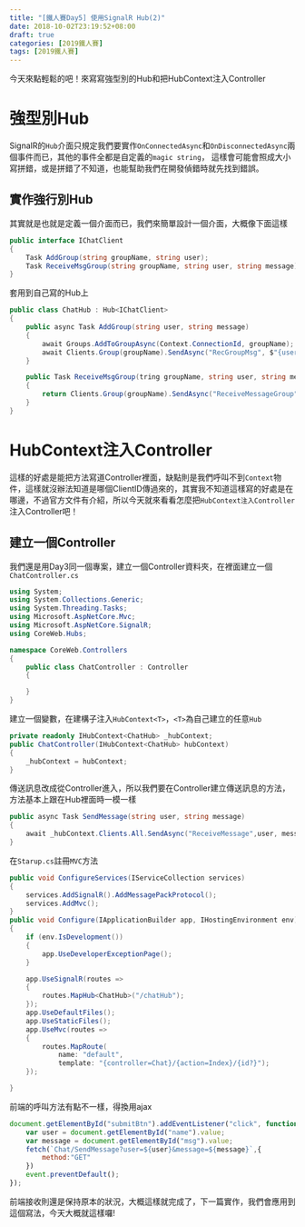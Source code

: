 ```yaml
---
title: "[鐵人賽Day5] 使用SignalR Hub(2)"
date: 2018-10-02T23:19:52+08:00
draft: true
categories: [2019鐵人賽]
tags: [2019鐵人賽]
---
```

今天來點輕鬆的吧！來寫寫強型別的Hub和把HubContext注入Controller

# 強型別Hub
SignalR的`Hub`介面只規定我們要實作`OnConnectedAsync`和`OnDisconnectedAsync`兩個事件而已，其他的事件全都是自定義的`magic string`，
這樣會可能會照成大小寫拼錯，或是拼錯了不知道，也能幫助我們在開發偵錯時就先找到錯誤。

## 實作強行別Hub
其實就是也就是定義一個介面而已，我們來簡單設計一個介面，大概像下面這樣

``` cs
public interface IChatClient
{
    Task AddGroup(string groupName, string user);
    Task ReceiveMsgGroup(string groupName, string user, string message);
}
```
套用到自己寫的Hub上
``` cs
public class ChatHub : Hub<IChatClient>
{
    public async Task AddGroup(string user, string message)
    {
        await Groups.AddToGroupAsync(Context.ConnectionId, groupName);
        await Clients.Group(groupName).SendAsync("RecGroupMsg", $"{user} 已加入 群組：{groupName}。");
    }

    public Task ReceiveMsgGroup(tring groupName, string user, string message)
    {
        return Clients.Group(groupName).SendAsync("ReceiveMessageGroup", groupName , username, message);
    }
}
```

# HubContext注入Controller
這樣的好處是能把方法寫道Controller裡面，缺點則是我們呼叫不到`Context`物件，這樣就沒辦法知道是哪個ClientID傳過來的，其實我不知道這樣寫的好處是在哪邊，不過官方文件有介紹，所以今天就來看看怎麼把`HubContext注入Controller`注入Controller吧！

## 建立一個Controller
我們還是用Day3同一個專案，建立一個Controller資料夾，在裡面建立一個`ChatController.cs`
``` cs
using System;
using System.Collections.Generic;
using System.Threading.Tasks;
using Microsoft.AspNetCore.Mvc;
using Microsoft.AspNetCore.SignalR;
using CoreWeb.Hubs;

namespace CoreWeb.Controllers
{
    public class ChatController : Controller
    {

    }
}
```
建立一個變數，在建構子注入`HubContext<T>`，`<T>`為自己建立的任意`Hub`
``` cs
private readonly IHubContext<ChatHub> _hubContext;
public ChatController(IHubContext<ChatHub> hubContext)
{
    _hubContext = hubContext;
}
```
傳送訊息改成從Controller進入，所以我們要在Controller建立傳送訊息的方法，方法基本上跟在Hub裡面時一模一樣
``` cs
public async Task SendMessage(string user, string message)
{
    await _hubContext.Clients.All.SendAsync("ReceiveMessage",user, message);
}
```
在`Starup.cs`註冊`MVC`方法
``` cs
public void ConfigureServices(IServiceCollection services)
{
    services.AddSignalR().AddMessagePackProtocol();
    services.AddMvc();
}
public void Configure(IApplicationBuilder app, IHostingEnvironment env)
{
    if (env.IsDevelopment())
    {
        app.UseDeveloperExceptionPage();
    }

    app.UseSignalR(routes =>
    {
        routes.MapHub<ChatHub>("/chatHub");
    });
    app.UseDefaultFiles();
    app.UseStaticFiles();
    app.UseMvc(routes =>
    {
        routes.MapRoute(
            name: "default",
            template: "{controller=Chat}/{action=Index}/{id?}");
    });

}
```
前端的呼叫方法有點不一樣，得換用ajax
``` js
document.getElementById("submitBtn").addEventListener("click", function (event) {
    var user = document.getElementById("name").value;
    var message = document.getElementById("msg").value;
    fetch(`Chat/SendMessage?user=${user}&message=${message}`,{
        method:"GET"
    })
    event.preventDefault();
});
```
前端接收則還是保持原本的狀況，大概這樣就完成了，下一篇實作，我們會應用到這個寫法，今天大概就這樣囉!
